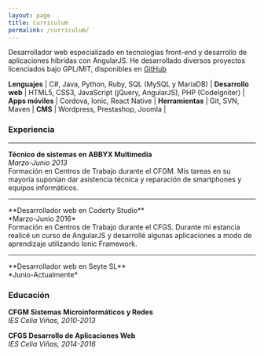 ```yaml
---
layout: page
title: Curriculum
permalink: /curriculum/
---
```


Desarrollador web especializado en tecnologías front-end y desarrollo de aplicaciones híbridas con AngularJS. He desarrollado diversos proyectos licenciados bajo GPL/MIT, disponibles en [GitHub](http://github.com/JuanjoSalvador)

**Lenguajes** | C#, Java, Python, Ruby, SQL (MySQL y MariaDB) |
**Desarrollo web** | HTML5, CSS3, JavaScript (jQuery, AngularJS), PHP (CodeIgniter) |
**Apps móviles** | Cordova, Ionic, React Native |
**Herramientas** | Git, SVN, Maven |
**CMS** | Wordpress, Prestashop, Joomla |

### Experiencia
<hr>

**Técnico de sistemas en ABBYX Multimedia**<br>
*Marzo-Junio 2013*<br>
Formación en Centros de Trabajo durante el CFGM. Mis tareas en su mayoría suponían dar asistencia técnica y reparación de smartphones y equipos informáticos.
<hr>
**Desarrollador web en Coderty Studio**<br>
*Marzo-Junio 2016*<br>
Formación en Centros de Trabajo durante el CFGS. Durante mi estancia realicé un curso de AngularJS y desarrollé algunas aplicaciones a modo de aprendizaje utilizando Ionic Framework.
<hr>
**Desarrollador web en Seyte SL**<br>
*Junio-Actualmente*

### Educación
**CFGM Sistemas Microinformáticos y Redes** 
<br>*IES Celia Viñas, 2010-2013*

**CFGS Desarrollo de Aplicaciones Web** 
<br>*IES Celia Viñas, 2014-2016*

